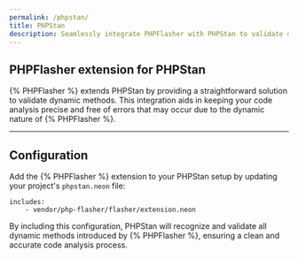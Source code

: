 ```yaml
---
permalink: /phpstan/
title: PHPStan
description: Seamlessly integrate PHPFlasher with PHPStan to validate dynamic methods and enhance code analysis in your projects. This open-source initiative is designed to help maintain clean and reliable code with minimal configuration.
---
```


## <i class="fa-duotone fa-list-radio"></i> PHPFlasher extension for PHPStan

{% PHPFlasher %} extends PHPStan by providing a straightforward solution to validate dynamic methods. This integration aids in keeping your code analysis precise and free of errors that may occur due to the dynamic nature of {% PHPFlasher %}.

---

## <i class="fa-duotone fa-list-radio"></i> Configuration

Add the {% PHPFlasher %} extension to your PHPStan setup by updating your project's `phpstan.neon` file:

```neon
includes:
    - vendor/php-flasher/flasher/extension.neon
```

By including this configuration, PHPStan will recognize and validate all dynamic methods introduced by {% PHPFlasher %}, ensuring a clean and accurate code analysis process.
